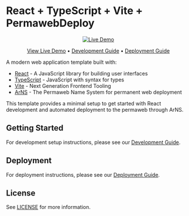 # React + TypeScript + Vite + PermawebDeploy

<div align="center">

[![Live Demo](https://img.shields.io/badge/demo-live-green?style=for-the-badge)](https://frontendtemplate_game.ar.io/)

[View Live Demo](https://frontendtemplate_game.ar.io/) • [Development Guide](docs/development.md) • [Deployment Guide](docs/deployment.md)

</div>

A modern web application template built with:
- [React](https://react.dev/) - A JavaScript library for building user interfaces
- [TypeScript](https://www.typescriptlang.org/) - JavaScript with syntax for types
- [Vite](https://vitejs.dev/) - Next Generation Frontend Tooling
- [ArNS](https://ar.io/arns/) - The Permaweb Name System for permanent web deployment

This template provides a minimal setup to get started with React development and automated deployment to the permaweb through ArNS.

## Getting Started

For development setup instructions, please see our [Development Guide](docs/development.md).

## Deployment

For deployment instructions, please see our [Deployment Guide](docs/deployment.md).

## License

See [LICENSE](LICENSE) for more information.
